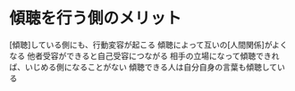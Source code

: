 # 傾聴を行う側のメリット
 [傾聴]している側にも、行動変容が起こる
 傾聴によって互いの[人間関係]がよくなる
 他者受容ができると自己受容につながる
 相手の立場になって傾聴できれば、いじめる側になることがない
 傾聴できる人は自分自身の言葉も傾聴している
